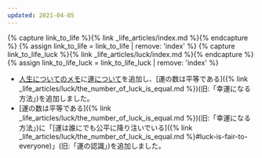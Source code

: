 ```yaml
---
updated: 2021-04-05
---
```

{% capture link_to_life %}{% link _life_articles/index.md %}{% endcapture %}
{% assign link_to_life = link_to_life | remove: 'index' %}
{% capture link_to_life_luck %}{% link _life_articles/luck/index.md %}{% endcapture %}
{% assign link_to_life_luck = link_to_life_luck | remove: 'index' %}

- [人生についてのメモ]({{link_to_life}})に[運について]({{link_to_life_luck}})を追加し、[運の数は平等である]({% link _life_articles/luck/the_number_of_luck_is_equal.md %})(旧:「幸運になる方法」)を追加しました。
- [運の数は平等である]({% link _life_articles/luck/the_number_of_luck_is_equal.md %})(旧:「幸運になる方法」)に「[運は誰にでも公平に降り注いでいる]({% link _life_articles/luck/the_number_of_luck_is_equal.md %}#luck-is-fair-to-everyone)」(旧:「運の認識」)を追加しました。